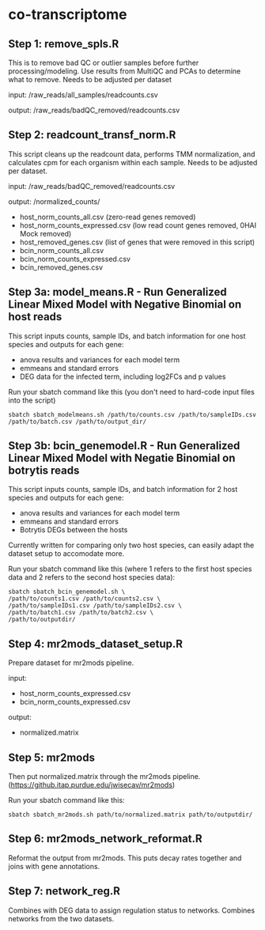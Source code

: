 # co-transcriptome

## Step 1: remove_spls.R

This is to remove bad QC or outlier samples before further processing/modeling. Use results from MultiQC and PCAs to determine what to remove. Needs to be adjusted per dataset

input: /raw_reads/all_samples/readcounts.csv

output: /raw_reads/badQC_removed/readcounts.csv

## Step 2: readcount_transf_norm.R

This script cleans up the readcount data, performs TMM normalization, and calculates cpm for each organism within each sample. Needs to be adjusted per dataset.

input: /raw_reads/badQC_removed/readcounts.csv

output: /normalized_counts/
- host_norm_counts_all.csv (zero-read genes removed)
- host_norm_counts_expressed.csv (low read count genes removed, 0HAI Mock removed)
- host_removed_genes.csv (list of genes that were removed in this script)
- bcin_norm_counts_all.csv
- bcin_norm_counts_expressed.csv
- bcin_removed_genes.csv

## Step 3a: model_means.R - Run Generalized Linear Mixed Model with Negative Binomial on host reads

This script inputs counts, sample IDs, and batch information for one host species and outputs for each gene:

- anova results and variances for each model term
- emmeans and standard errors
- DEG data for the infected term, including log2FCs and p values

Run your sbatch command like this (you don't need to hard-code input files into the script)

`sbatch sbatch_modelmeans.sh /path/to/counts.csv /path/to/sampleIDs.csv /path/to/batch.csv /path/to/output_dir/`

## Step 3b: bcin_genemodel.R - Run Generalized Linear Mixed Model with Negatie Binomial on botrytis reads

This script inputs counts, sample IDs, and batch information for 2 host species and outputs for each gene:

- anova results and variances for each model term
- emmeans and standard errors
- Botrytis DEGs between the hosts

Currently written for comparing only two host species, can easily adapt the dataset setup to accomodate more.

Run your sbatch command like this (where 1 refers to the first host species data and 2 refers to the second host species data):

```
sbatch sbatch_bcin_genemodel.sh \
/path/to/counts1.csv /path/to/counts2.csv \
/path/to/sampleIDs1.csv /path/to/sampleIDs2.csv \
/path/to/batch1.csv /path/to/batch2.csv \
/path/to/outputdir/
```

## Step 4: mr2mods_dataset_setup.R

Prepare dataset for mr2mods pipeline. 

input:
- host_norm_counts_expressed.csv
- bcin_norm_counts_expressed.csv

output:
- normalized.matrix

## Step 5: mr2mods

Then put normalized.matrix through the mr2mods pipeline. (https://github.itap.purdue.edu/jwisecav/mr2mods)

Run your sbatch command like this:

`sbatch sbatch_mr2mods.sh path/to/normalized.matrix path/to/outputdir/`

## Step 6: mr2mods_network_reformat.R

Reformat the output from mr2mods. This puts decay rates together and joins with gene annotations.

## Step 7: network_reg.R

Combines with DEG data to assign regulation status to networks. Combines networks from the two datasets.

